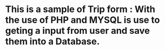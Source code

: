 # This is a sample of Trip form : With the use of PHP and MYSQL is use to geting a input from user and save them into a Database.
